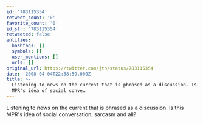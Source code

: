 ```yaml
---
id: '783115354'
retweet_count: '0'
favorite_count: '0'
id_str: '783115354'
retweeted: false
entities:
  hashtags: []
  symbols: []
  user_mentions: []
  urls: []
original_url: https://twitter.com/jth/status/783115354
date: '2008-04-04T22:58:59.000Z'
title: >-
  Listening to news on the current that is phrased as a discussion. Is this
  MPR's idea of social conve…
---
```


Listening to news on the current that is phrased as a discussion. Is this MPR's idea of social conversation, sarcasm and all?